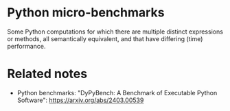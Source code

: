 <!-- -*-Mode: markdown;-*- -->
<!-- $Id$ -->

Python micro-benchmarks
=============================================================================

Some Python computations for which there are multiple distinct expressions or methods, all semantically equivalent, and that have differing (time) performance.

Related notes
=============================================================================

* Python benchmarks:
"DyPyBench: A Benchmark of Executable Python Software": https://arxiv.org/abs/2403.00539
